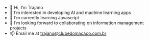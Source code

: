 - 👋 Hi, I’m Trajano
- 👀 I’m interested in developing AI and machine learning apps 
- 🌱 I’m currently learning Javascript
- 💞️ I’m looking forward to collaborating on information management projects
- 📫 Email me at trajano@clubedomacaco.com.br

<!---
FlynnK12/FlynnK12 is a ✨ special ✨ repository because its `README.md` (this file) appears on your GitHub profile.
You can click the Preview link to take a look at your changes.
--->
